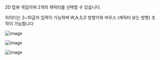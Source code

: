 2D 탑뷰 게임이며 2개의 캐릭터를 선택할 수 있습니다.

아이디는 2~10글자 입력이 가능하며 W,A,S,D 방향키와 마우스 (캐릭터 보는 방향) 조작이 가능합니다

![image](https://github.com/rlaehgus0226/Topvgame/assets/167048593/83bfb330-8f79-4c99-af5c-15a4184f297e)

![image](https://github.com/rlaehgus0226/Topvgame/assets/167048593/44e65703-cee9-4f42-9e7e-8fca2a9230c3)

![image](https://github.com/rlaehgus0226/Topvgame/assets/167048593/76a9d9f9-49fb-455f-a9a4-8f94d8a597e7)
